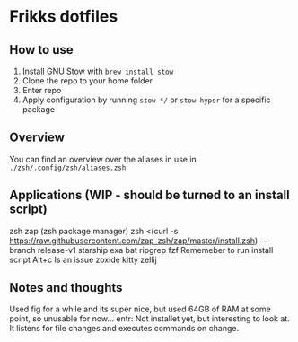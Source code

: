 # Frikks dotfiles
## How to use

1. Install GNU Stow with `brew install stow`
1. Clone the repo to your home folder
1. Enter repo
1. Apply configuration by running `stow */` or `stow hyper` for a specific package

## Overview
You can find an overview over the aliases in use in `./zsh/.config/zsh/aliases.zsh`

## Applications (WIP - should be turned to an install script)
zsh
zap (zsh package manager) zsh <(curl -s https://raw.githubusercontent.com/zap-zsh/zap/master/install.zsh) --branch release-v1 
starship
exa
bat
ripgrep
fzf
    Rememeber to run install script
    Alt+c Is an issue
zoxide
kitty
zellij

## Notes and thoughts
Used fig for a while and its super nice, but used 64GB of RAM at some point, so unusable for now...
entr: Not installet yet, but interesting to look at. It listens for file changes and executes commands on change.
